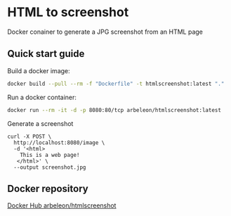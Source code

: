 # HTML to screenshot

Docker conainer to generate a JPG screenshot from an HTML page

## Quick start guide

Build a docker image:
```bash
docker build --pull --rm -f "Dockerfile" -t htmlscreenshot:latest "."
```

Run a docker container:
```bash
docker run --rm -it -d -p 8080:80/tcp arbeleon/htmlscreenshot:latest
```

Generate a screenshot
```
curl -X POST \
  http://localhost:8080/image \
  -d '<html>
    This is a web page!
   </html>' \
  --output screenshot.jpg
```

## Docker repository

[Docker Hub arbeleon/htmlscreenshot](https://hub.docker.com/repository/docker/arbeleon/htmlscreenshot)



